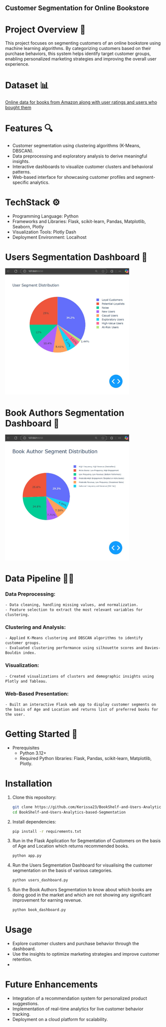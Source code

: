 ## Customer Segmentation for Online Bookstore
# Project Overview 🌟
This project focuses on segmenting customers of an online bookstore using machine learning algorithms. By categorizing customers based on their purchase behaviors, this system helps identify target customer groups, enabling personalized marketing strategies and improving the overall user experience.

# Dataset 📊
[Online data for books from Amazon along with user ratings and users who bought them](https://www.kaggle.com/datasets/saurabhbagchi/books-dataset)

# Features 🔍
- Customer segmentation using clustering algorithms (K-Means, DBSCAN).
- Data preprocessing and exploratory analysis to derive meaningful insights.
- Interactive dashboards to visualize customer clusters and behavioral patterns.
- Web-based interface for showcasing customer profiles and segment-specific analytics.

# TechStack ⚙️
- Programming Language: Python
- Frameworks and Libraries: Flask, scikit-learn, Pandas, Matplotlib, Seaborn, Plotly
- Visualization Tools: Plotly Dash
- Deployment Environment: Localhost

# Users Segmentation Dashboard 📸
<img src="Users_Dashboard.jpg" width="400" />

# Book Authors Segmentation Dashboard 📸
<img src="Book_Author_Segmentation.jpg" width="400" />

# Data Pipeline 🧑‍💻
### Data Preprocessing:
    - Data cleaning, handling missing values, and normalization.
    - Feature selection to extract the most relevant variables for clustering.
### Clustering and Analysis:
    - Applied K-Means clustering and DBSCAN algorithms to identify customer groups.
    - Evaluated clustering performance using silhouette scores and Davies-Bouldin index.
### Visualization:
    - Created visualizations of clusters and demographic insights using Plotly and Tableau.
### Web-Based Presentation:
    - Built an interactive Flask web app to display customer segments on the basis of Age and Location and returns list of preferred books for the user.
    
# Getting Started 🚀
- Prerequisites
    - Python 3.12+
    - Required Python libraries: Flask, Pandas, scikit-learn, Matplotlib, Plotly.
  
# Installation 
1. Clone this repository:
   ```bash
   git clone https://github.com/Kerissa23/BookShelf-and-Users-Analytics-based-Segmentation.git
   cd BookShelf-and-Users-Analytics-based-Segmentation
2. Install dependencies:
    ```bash
    pip install -r requirements.txt  
3. Run in the Flask Application for Segmentation of Customers on the basis of Age and Location which returns recommended books.
   ```bash
   python app.py  
4. Run the Users Segmentation Dashboard for visualising the customer segmentation on the basis of various categories.
   ```bash
   python users_dashboard.py
5. Run the Book Authors Segmentation to know about which books are doing good in the market and which are not showing any significant improvement for earning revenue.
   ```bash
   python book_dashboard.py

# Usage
- Explore customer clusters and purchase behavior through the dashboard.
- Use the insights to optimize marketing strategies and improve customer retention.
- 
# Future Enhancements
- Integration of a recommendation system for personalized product suggestions.
- Implementation of real-time analytics for live customer behavior tracking.
- Deployment on a cloud platform for scalability.
